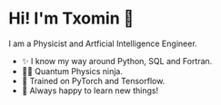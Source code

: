 # Hi! I'm Txomin 👋

I am a Physicist and Artficial Intelligence Engineer.

- ✨ I know my way around Python, SQL and Fortran.
- 🥷🏻 Quantum Physics ninja.
- 👾 Trained on PyTorch and Tensorflow.
- 🚀 Always happy to learn new things!
